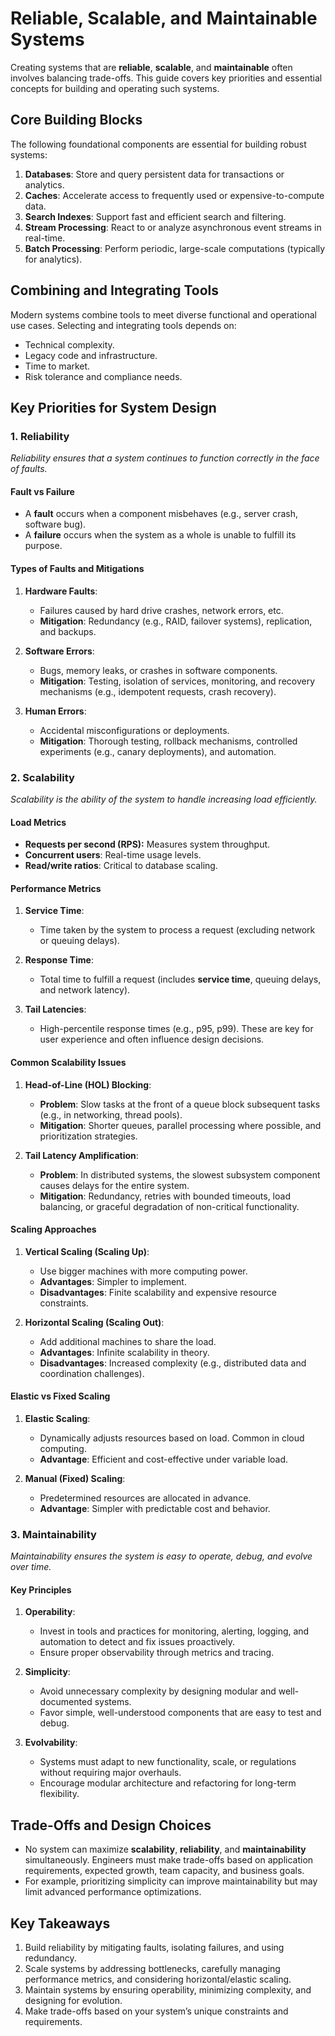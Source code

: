 # Reliable, Scalable, and Maintainable Systems
Creating systems that are **reliable**, **scalable**, and **maintainable** often involves balancing trade-offs. This guide covers key priorities and essential concepts for building and operating such systems.
## Core Building Blocks
The following foundational components are essential for building robust systems:
1. **Databases**: Store and query persistent data for transactions or analytics.
2. **Caches**: Accelerate access to frequently used or expensive-to-compute data.
3. **Search Indexes**: Support fast and efficient search and filtering.
4. **Stream Processing**: React to or analyze asynchronous event streams in real-time.
5. **Batch Processing**: Perform periodic, large-scale computations (typically for analytics).

## Combining and Integrating Tools
Modern systems combine tools to meet diverse functional and operational use cases. Selecting and integrating tools depends on:
- Technical complexity.
- Legacy code and infrastructure.
- Time to market.
- Risk tolerance and compliance needs.

## Key Priorities for System Design
### 1. Reliability
_Reliability ensures that a system continues to function correctly in the face of faults._
#### **Fault vs Failure**
- A **fault** occurs when a component misbehaves (e.g., server crash, software bug).
- A **failure** occurs when the system as a whole is unable to fulfill its purpose.

#### **Types of Faults and Mitigations**
1. **Hardware Faults**:
    - Failures caused by hard drive crashes, network errors, etc.
    - **Mitigation**: Redundancy (e.g., RAID, failover systems), replication, and backups.

2. **Software Errors**:
    - Bugs, memory leaks, or crashes in software components.
    - **Mitigation**: Testing, isolation of services, monitoring, and recovery mechanisms (e.g., idempotent requests, crash recovery).

3. **Human Errors**:
    - Accidental misconfigurations or deployments.
    - **Mitigation**: Thorough testing, rollback mechanisms, controlled experiments (e.g., canary deployments), and automation.

### 2. Scalability
_Scalability is the ability of the system to handle increasing load efficiently._
#### **Load Metrics**
- **Requests per second (RPS):** Measures system throughput.
- **Concurrent users**: Real-time usage levels.
- **Read/write ratios**: Critical to database scaling.

#### **Performance Metrics**
1. **Service Time**:
    - Time taken by the system to process a request (excluding network or queuing delays).

2. **Response Time**:
    - Total time to fulfill a request (includes **service time**, queuing delays, and network latency).

3. **Tail Latencies**:
    - High-percentile response times (e.g., p95, p99). These are key for user experience and often influence design decisions.

#### **Common Scalability Issues**
1. **Head-of-Line (HOL) Blocking**:
    - **Problem**: Slow tasks at the front of a queue block subsequent tasks (e.g., in networking, thread pools).
    - **Mitigation**: Shorter queues, parallel processing where possible, and prioritization strategies.

2. **Tail Latency Amplification**:
    - **Problem**: In distributed systems, the slowest subsystem component causes delays for the entire system.
    - **Mitigation**: Redundancy, retries with bounded timeouts, load balancing, or graceful degradation of non-critical functionality.

#### **Scaling Approaches**
1. **Vertical Scaling (Scaling Up)**:
    - Use bigger machines with more computing power.
    - **Advantages**: Simpler to implement.
    - **Disadvantages**: Finite scalability and expensive resource constraints.

2. **Horizontal Scaling (Scaling Out)**:
    - Add additional machines to share the load.
    - **Advantages**: Infinite scalability in theory.
    - **Disadvantages**: Increased complexity (e.g., distributed data and coordination challenges).

#### **Elastic vs Fixed Scaling**
1. **Elastic Scaling**:
    - Dynamically adjusts resources based on load. Common in cloud computing.
    - **Advantage**: Efficient and cost-effective under variable load.

2. **Manual (Fixed) Scaling**:
    - Predetermined resources are allocated in advance.
    - **Advantage**: Simpler with predictable cost and behavior.

### 3. Maintainability
_Maintainability ensures the system is easy to operate, debug, and evolve over time._
#### **Key Principles**
1. **Operability**:
    - Invest in tools and practices for monitoring, alerting, logging, and automation to detect and fix issues proactively.
    - Ensure proper observability through metrics and tracing.

2. **Simplicity**:
    - Avoid unnecessary complexity by designing modular and well-documented systems.
    - Favor simple, well-understood components that are easy to test and debug.

3. **Evolvability**:
    - Systems must adapt to new functionality, scale, or regulations without requiring major overhauls.
    - Encourage modular architecture and refactoring for long-term flexibility.

## Trade-Offs and Design Choices
- No system can maximize **scalability**, **reliability**, and **maintainability** simultaneously. Engineers must make trade-offs based on application requirements, expected growth, team capacity, and business goals.
- For example, prioritizing simplicity can improve maintainability but may limit advanced performance optimizations.

## Key Takeaways
1. Build reliability by mitigating faults, isolating failures, and using redundancy.
2. Scale systems by addressing bottlenecks, carefully managing performance metrics, and considering horizontal/elastic scaling.
3. Maintain systems by ensuring operability, minimizing complexity, and designing for evolution.
4. Make trade-offs based on your system’s unique constraints and requirements.
